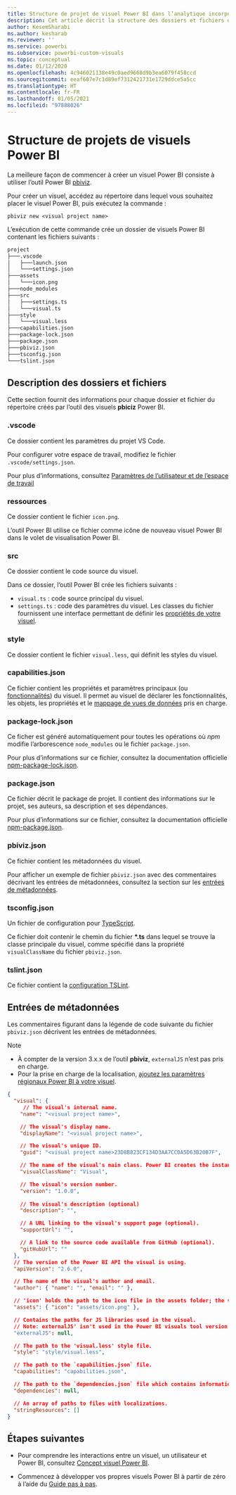 ```yaml
---
title: Structure de projet de visuel Power BI dans l’analytique incorporée Power BI pour de meilleurs insights via la BI incorporée
description: Cet article décrit la structure des dossiers et fichiers d’un projet de visuel Power BI. Obtenez de meilleurs insights BI incorporés avec l’analytique incorporée Power BI.
author: KesemSharabi
ms.author: kesharab
ms.reviewer: ''
ms.service: powerbi
ms.subservice: powerbi-custom-visuals
ms.topic: conceptual
ms.date: 01/12/2020
ms.openlocfilehash: 4c946021138e49c0aed9668d9b3ea6079f458ccd
ms.sourcegitcommit: eeaf607e7c1d89ef7312421731e1729ddce5a5cc
ms.translationtype: HT
ms.contentlocale: fr-FR
ms.lasthandoff: 01/05/2021
ms.locfileid: "97888026"
---
```

# <a name="power-bi-visual-project-structure"></a>Structure de projets de visuels Power BI

La meilleure façon de commencer à créer un visuel Power BI consiste à utiliser l’outil Power BI [pbiviz](https://www.npmjs.com/package/powerbi-visuals-tools).

Pour créer un visuel, accédez au répertoire dans lequel vous souhaitez placer le visuel Power BI, puis exécutez la commande :

`pbiviz new <visual project name>`

L’exécution de cette commande crée un dossier de visuels Power BI contenant les fichiers suivants :

```markdown
project
├───.vscode
│   ├───launch.json
│   └───settings.json
├───assets
│   └───icon.png
├───node_modules
├───src
│   ├───settings.ts
│   └───visual.ts
├───style
│   └───visual.less
├───capabilities.json
├───package-lock.json
├───package.json
├───pbiviz.json
├───tsconfig.json
└───tslint.json
```

## <a name="folder-and-file-description"></a>Description des dossiers et fichiers

Cette section fournit des informations pour chaque dossier et fichier du répertoire créés par l’outil des visuels **pbiciz** Power BI.  

### <a name="vscode"></a>.vscode

Ce dossier contient les paramètres du projet VS Code.

Pour configurer votre espace de travail, modifiez le fichier `.vscode/settings.json`.

Pour plus d’informations, consultez [Paramètres de l’utilisateur et de l’espace de travail](https://code.visualstudio.com/docs/getstarted/settings)

### <a name="assets"></a>ressources

Ce dossier contient le fichier `icon.png`.

L’outil Power BI utilise ce fichier comme icône de nouveau visuel Power BI dans le volet de visualisation Power BI.

### <a name="src"></a>src

Ce dossier contient le code source du visuel.

Dans ce dossier, l’outil Power BI crée les fichiers suivants :
* `visual.ts` : code source principal du visuel.
* `settings.ts` : code des paramètres du visuel. Les classes du fichier fournissent une interface permettant de définir les [propriétés de votre visuel](./objects-properties.md#properties).

### <a name="style"></a>style

Ce dossier contient le fichier `visual.less`, qui définit les styles du visuel.

### <a name="capabilitiesjson"></a>capabilities.json

Ce fichier contient les propriétés et paramètres principaux (ou [fonctionnalités](./capabilities.md)) du visuel. Il permet au visuel de déclarer les fonctionnalités, les objets, les propriétés et le [mappage de vues de données](./dataview-mappings.md) pris en charge.

### <a name="package-lockjson"></a>package-lock.json

Ce ficher est généré automatiquement pour toutes les opérations où *npm* modifie l’arborescence `node_modules` ou le fichier `package.json`.

Pour plus d’informations sur ce fichier, consultez la documentation officielle [npm-package-lock.json](https://docs.npmjs.com/files/package-lock.json).

### <a name="packagejson"></a>package.json

Ce fichier décrit le package de projet. Il contient des informations sur le projet, ses auteurs, sa description et ses dépendances.

Pour plus d’informations sur ce fichier, consultez la documentation officielle [npm-package.json](https://docs.npmjs.com/files/package.json.html).

### <a name="pbivizjson"></a>pbiviz.json

Ce fichier contient les métadonnées du visuel.

Pour afficher un exemple de fichier `pbiviz.json` avec des commentaires décrivant les entrées de métadonnées, consultez la section sur les [entrées de métadonnées](#metadata-entries).

### <a name="tsconfigjson"></a>tsconfig.json

Un fichier de configuration pour [TypeScript](https://www.typescriptlang.org/docs/handbook/tsconfig-json.html).

Ce fichier doit contenir le chemin du fichier **\*.ts** dans lequel se trouve la classe principale du visuel, comme spécifié dans la propriété `visualClassName` du fichier `pbiviz.json`.

### <a name="tslintjson"></a>tslint.json

Ce fichier contient la [configuration TSLint](https://palantir.github.io/tslint/usage/configuration/).

## <a name="metadata-entries"></a>Entrées de métadonnées

Les commentaires figurant dans la légende de code suivante du fichier `pbiviz.json` décrivent les entrées de métadonnées.

> [!NOTE]
> * À compter de la version 3.x.x de l’outil **pbiviz**, `externalJS` n’est pas pris en charge.
> * Pour la prise en charge de la localisation, [ajoutez les paramètres régionaux Power BI à votre visuel](./localization.md).

```json
{
  "visual": {
     // The visual's internal name.
    "name": "<visual project name>",

    // The visual's display name.
    "displayName": "<visual project name>",

    // The visual's unique ID.
    "guid": "<visual project name>23D8B823CF134D3AA7CC0A5D63B20B7F",

    // The name of the visual's main class. Power BI creates the instance of this class to start using the visual in a Power BI report.
    "visualClassName": "Visual",

    // The visual's version number.
    "version": "1.0.0",
    
    // The visual's description (optional)
    "description": "",

    // A URL linking to the visual's support page (optional).
    "supportUrl": "",

    // A link to the source code available from GitHub (optional).
    "gitHubUrl": ""
  },
  // The version of the Power BI API the visual is using.
  "apiVersion": "2.6.0",

  // The name of the visual's author and email.
  "author": { "name": "", "email": "" },

  // 'icon' holds the path to the icon file in the assets folder; the visual's display icon.
  "assets": { "icon": "assets/icon.png" },

  // Contains the paths for JS libraries used in the visual.
  // Note: externalJS' isn't used in the Power BI visuals tool version 3.x.x or higher.
  "externalJS": null,

  // The path to the 'visual.less' style file.
  "style": "style/visual.less",

  // The path to the `capabilities.json` file.
  "capabilities": "capabilities.json",

  // The path to the `dependencies.json` file which contains information about R packages used in R based visuals.
  "dependencies": null,

  // An array of paths to files with localizations.
  "stringResources": []
}
```

## <a name="next-steps"></a>Étapes suivantes

* Pour comprendre les interactions entre un visuel, un utilisateur et Power BI, consultez [Concept visuel Power BI](./power-bi-visuals-concept.md).

* Commencez à développer vos propres visuels Power BI à partir de zéro à l’aide du [Guide pas à pas](./develop-circle-card.md).

